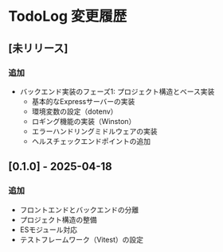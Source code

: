 # TodoLog 変更履歴

## [未リリース]

### 追加
- バックエンド実装のフェーズ1: プロジェクト構造とベース実装
  - 基本的なExpressサーバーの実装
  - 環境変数の設定（dotenv）
  - ロギング機能の実装（Winston）
  - エラーハンドリングミドルウェアの実装
  - ヘルスチェックエンドポイントの追加

## [0.1.0] - 2025-04-18
### 追加
- フロントエンドとバックエンドの分離
- プロジェクト構造の整備
- ESモジュール対応
- テストフレームワーク（Vitest）の設定
